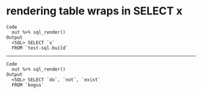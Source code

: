# rendering table wraps in SELECT x

    Code
      out %>% sql_render()
    Output
      <SQL> SELECT `x`
      FROM `test-sql-build`

---

    Code
      out %>% sql_render()
    Output
      <SQL> SELECT `do`, `not`, `exist`
      FROM `bogus`

